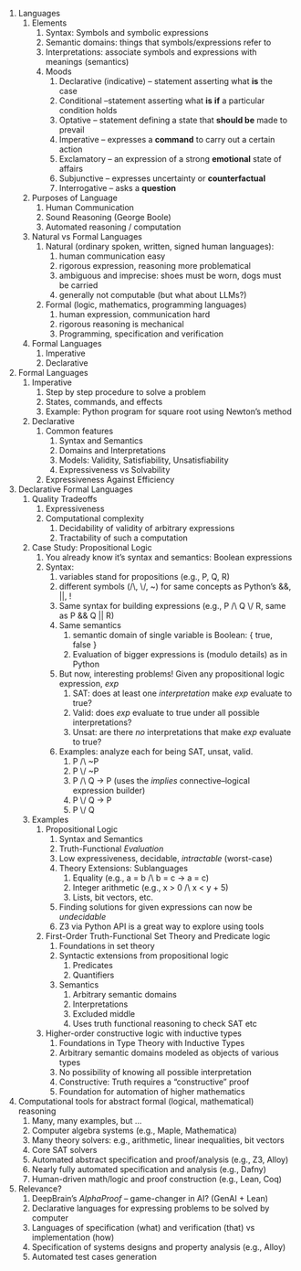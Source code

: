 1. Languages  
   1. Elements  
      1. Syntax: Symbols and symbolic expressions   
      2. Semantic domains: things that symbols/expressions refer to  
      3. Interpretations: associate symbols and expressions with meanings (semantics)  
      4. Moods  
         1) Declarative (indicative) – statement asserting what **is** the case  
         2) Conditional –statement asserting what **is** **if** a particular condition holds   
         3) Optative – statement defining a state that **should be** made to prevail  
         4) Imperative – expresses a **command** to carry out a certain action  
         5) Exclamatory – an expression of a strong **emotional** state of affairs  
         6) Subjunctive – expresses uncertainty or **counterfactual**   
         7) Interrogative – asks a **question**  
   2. Purposes of Language  
      1. Human Communication  
      2. Sound Reasoning (George Boole)  
      3. Automated reasoning / computation  
   3. Natural vs Formal Languages  
      1. Natural (ordinary spoken, written, signed human languages):   
         1) human communication easy  
         2) rigorous expression, reasoning more problematical   
         3) ambiguous and imprecise: shoes must be worn, dogs must be carried  
         4) generally not computable (but what about LLMs?)  
      2. Formal (logic, mathematics, programming languages)  
         1) human expression, communication hard   
         2) rigorous reasoning is mechanical  
         3) Programming, specification and verification  
   4. Formal Languages  
      1. Imperative  
      2. Declarative  
2. Formal Languages  
   1. Imperative  
      1. Step by step procedure to solve a problem   
      2. States, commands, and effects   
      3. Example: Python program for square root using Newton’s method  
   2. Declarative  
      1. Common features  
         1) Syntax and Semantics   
         2) Domains and Interpretations  
         3) Models: Validity, Satisfiability, Unsatisfiability  
         4) Expressiveness vs Solvability  
      2. Expressiveness Against Efficiency  
3. Declarative Formal Languages  
   1. Quality Tradeoffs  
      1. Expressiveness  
      2. Computational complexity  
         1) Decidability of validity of arbitrary expressions  
         2) Tractability of such a computation  
   2. Case Study: Propositional Logic  
      1. You already know it’s syntax and semantics: Boolean expressions  
      2. Syntax:   
         1) variables stand for propositions (e.g., P, Q, R)  
         2) different symbols (/\\, \\/, \~) for same concepts as Python’s &&, ||, \!  
         3) Same syntax for building expressions (e.g., P /\\ Q \\/ R, same as P && Q || R)   
         4) Same semantics   
            1) semantic domain of single variable is Boolean: { true, false }  
            2)  Evaluation of bigger expressions is (modulo details) as in Python  
         5) But now, interesting problems\! Given any propositional logic expression, *exp*  
            1) SAT: does at least one *interpretation* make *exp* evaluate to true?  
            2) Valid: does *exp* evaluate to true under all possible interpretations?   
            3) Unsat: are there *no* interpretations that make *exp* evaluate to true?  
         6) Examples: analyze each for being SAT, unsat, valid.   
            1) P /\\ \~P  
            2) P \\/ \~P  
            3) P /\\ Q \-\> P (uses the *implies* connective–logical expression builder)  
            4) P \\/ Q \-\> P  
            5) P \\/ Q  
   3. Examples  
      1. Propositional Logic   
         1) Syntax and Semantics  
         2) Truth-Functional *Evaluation*    
         3) Low expressiveness, decidable, *intractable* (worst-case)  
         4) Theory Extensions: Sublanguages  
            1) Equality (e.g., a \= b /\\ b \= c \-\> a \= c)  
            2) Integer arithmetic (e.g., x \> 0 /\\ x \< y \+ 5\)   
            3) Lists, bit vectors, etc.  
         5) Finding solutions for given expressions can now be *undecidable*  
         6) Z3 via Python API is a great way to explore using tools  
      2. First-Order Truth-Functional Set Theory and Predicate logic  
         1) Foundations in set theory  
         2) Syntactic extensions from propositional logic  
            1) Predicates  
            2) Quantifiers  
         3) Semantics  
            1) Arbitrary semantic domains  
            2) Interpretations  
            3) Excluded middle  
            4) Uses truth functional reasoning to check SAT etc  
      3. Higher-order constructive logic with inductive types  
         1) Foundations in Type Theory with Inductive Types  
         2) Arbitrary semantic domains modeled as objects of various types  
         3) No possibility of knowing all possible interpretation  
         4) Constructive: Truth requires a “constructive” proof  
         5) Foundation for automation of higher mathematics  
4. Computational tools for abstract formal (logical, mathematical) reasoning  
   1. Many, many examples, but …  
   2. Computer algebra systems (e.g., Maple, Mathematica)  
   3. Many theory solvers: e.g., arithmetic, linear inequalities, bit vectors  
   4. Core SAT solvers  
   5. Automated abstract specification and proof/analysis (e.g., Z3, Alloy)  
   6. Nearly fully automated specification and analysis (e.g., Dafny)  
   7. Human-driven math/logic and proof construction (e.g., Lean, Coq)  
5. Relevance?  
   1. DeepBrain’s *AlphaProof* – game-changer in AI? (GenAI \+ Lean)  
   2. Declarative languages for expressing problems to be solved by computer  
   3. Languages of specification (what) and verification (that) vs implementation (how)  
   4. Specification of systems designs and property analysis (e.g., Alloy)  
   5. Automated test cases generation 